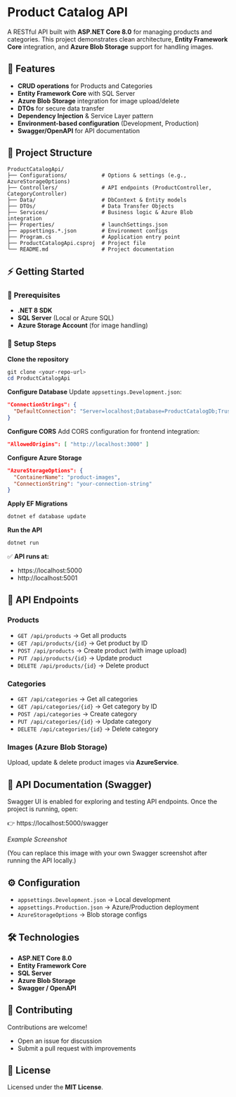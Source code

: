 # **Product Catalog API**

A RESTful API built with **ASP.NET Core 8.0** for managing products and categories.
This project demonstrates clean architecture, **Entity Framework Core** integration, and **Azure Blob Storage** support for handling images.

## 🚀 **Features**

- **CRUD operations** for Products and Categories
- **Entity Framework Core** with SQL Server
- **Azure Blob Storage** integration for image upload/delete
- **DTOs** for secure data transfer
- **Dependency Injection** & Service Layer pattern
- **Environment-based configuration** (Development, Production)
- **Swagger/OpenAPI** for API documentation

## 📂 **Project Structure**
```
ProductCatalogApi/
├── Configurations/           # Options & settings (e.g., AzureStorageOptions)
├── Controllers/              # API endpoints (ProductController, CategoryController)
├── Data/                     # DbContext & Entity models
├── DTOs/                     # Data Transfer Objects
├── Services/                 # Business logic & Azure Blob integration
├── Properties/               # launchSettings.json
├── appsettings.*.json        # Environment configs
├── Program.cs                # Application entry point
├── ProductCatalogApi.csproj  # Project file
└── README.md                 # Project documentation
```

## ⚡ **Getting Started**

### 🔹 **Prerequisites**

- **.NET 8 SDK**
- **SQL Server** (Local or Azure SQL)
- **Azure Storage Account** (for image handling)

### 🔹 **Setup Steps**

**Clone the repository**

```powershell
git clone <your-repo-url>
cd ProductCatalogApi
```

**Configure Database**
Update `appsettings.Development.json`:

```json
"ConnectionStrings": {
  "DefaultConnection": "Server=localhost;Database=ProductCatalogDb;Trusted_Connection=True;MultipleActiveResultSets=true"
}
```

**Configure CORS**
Add CORS configuration for frontend integration:

```json
"AllowedOrigins": [ "http://localhost:3000" ]
```

**Configure Azure Storage**


```json
"AzureStorageOptions": {
  "ContainerName": "product-images",
  "ConnectionString": "your-connection-string"
}
```

**Apply EF Migrations**

```powershell
dotnet ef database update
```

**Run the API**

```powershell
dotnet run
```

✅ **API runs at:**

- https://localhost:5000
- http://localhost:5001

## 📡 **API Endpoints**

### **Products**

- `GET /api/products` → Get all products
- `GET /api/products/{id}` → Get product by ID
- `POST /api/products` → Create product (with image upload)
- `PUT /api/products/{id}` → Update product
- `DELETE /api/products/{id}` → Delete product

### **Categories**

- `GET /api/categories` → Get all categories
- `GET /api/categories/{id}` → Get category by ID
- `POST /api/categories` → Create category
- `PUT /api/categories/{id}` → Update category
- `DELETE /api/categories/{id}` → Delete category

### **Images (Azure Blob Storage)**

Upload, update & delete product images via **AzureService**.

## 📖 **API Documentation (Swagger)**

Swagger UI is enabled for exploring and testing API endpoints.
Once the project is running, open:

👉 https://localhost:5000/swagger

_Example Screenshot_

(You can replace this image with your own Swagger screenshot after running the API locally.)

## ⚙️ **Configuration**

- `appsettings.Development.json` → Local development
- `appsettings.Production.json` → Azure/Production deployment
- `AzureStorageOptions` → Blob storage configs

## 🛠️ **Technologies**

- **ASP.NET Core 8.0**
- **Entity Framework Core**
- **SQL Server**
- **Azure Blob Storage**
- **Swagger / OpenAPI**

## 🤝 **Contributing**

Contributions are welcome!

- Open an issue for discussion
- Submit a pull request with improvements

## 📄 **License**

Licensed under the **MIT License**.